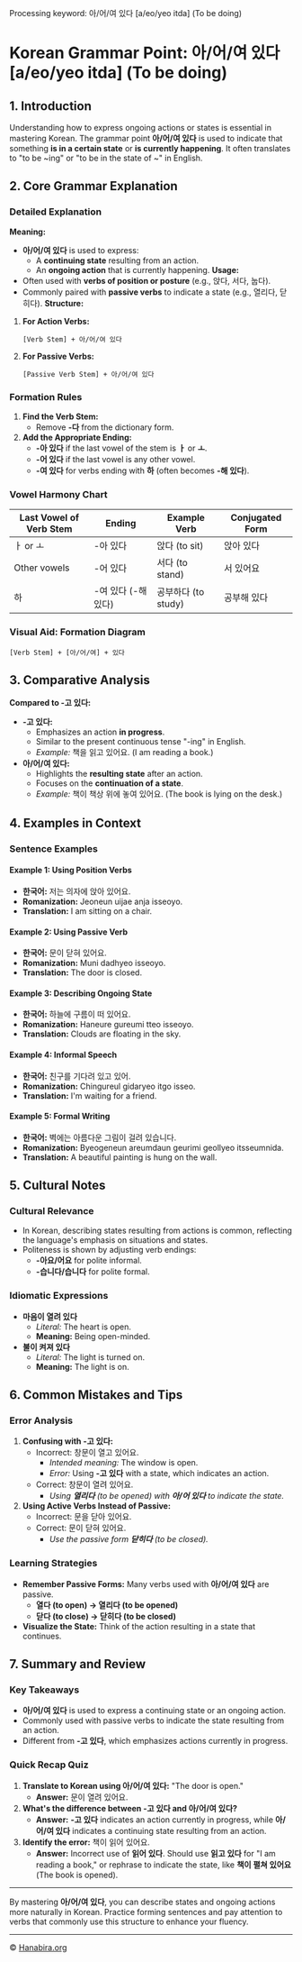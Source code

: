 Processing keyword: 아/어/여 있다 [a/eo/yeo itda] (To be doing)
# Korean Grammar Point: 아/어/여 있다 [a/eo/yeo itda] (To be doing)

## 1. Introduction
Understanding how to express ongoing actions or states is essential in mastering Korean. The grammar point **아/어/여 있다** is used to indicate that something **is in a certain state** or **is currently happening**. It often translates to "to be ~ing" or "to be in the state of ~" in English.
## 2. Core Grammar Explanation
### Detailed Explanation
**Meaning:**
- **아/어/여 있다** is used to express:
  - A **continuing state** resulting from an action.
  - An **ongoing action** that is currently happening.
**Usage:**
- Often used with **verbs of position or posture** (e.g., 앉다, 서다, 눕다).
- Commonly paired with **passive verbs** to indicate a state (e.g., 열리다, 닫히다).
**Structure:**
1. **For Action Verbs:**
   ```
   [Verb Stem] + 아/어/여 있다
   ```
2. **For Passive Verbs:**
   ```
   [Passive Verb Stem] + 아/어/여 있다
   ```
### Formation Rules
1. **Find the Verb Stem:**
   - Remove **-다** from the dictionary form.
2. **Add the Appropriate Ending:**
   - **-아 있다** if the last vowel of the stem is **ㅏ** or **ㅗ**.
   - **-어 있다** if the last vowel is any other vowel.
   - **-여 있다** for verbs ending with **하** (often becomes **-해 있다**).
### Vowel Harmony Chart
| Last Vowel of Verb Stem | Ending   | Example Verb | Conjugated Form      |
|-------------------------|----------|--------------|----------------------|
| ㅏ or ㅗ                | -아 있다  | 앉다 (to sit) | 앉아 있다            |
| Other vowels            | -어 있다  | 서다 (to stand)| 서 있어요            |
| 하                     | -여 있다 (-해 있다)| 공부하다 (to study)| 공부해 있다 |
### Visual Aid: Formation Diagram
```
[Verb Stem] + [아/어/여] + 있다
```
## 3. Comparative Analysis
**Compared to -고 있다:**
- **-고 있다:**
  - Emphasizes an action **in progress**.
  - Similar to the present continuous tense "-ing" in English.
  - *Example:* 책을 읽고 있어요. (I am reading a book.)
- **아/어/여 있다:**
  - Highlights the **resulting state** after an action.
  - Focuses on the **continuation of a state**.
  - *Example:* 책이 책상 위에 놓여 있어요. (The book is lying on the desk.)
## 4. Examples in Context
### Sentence Examples
#### Example 1: Using Position Verbs
- **한국어:** 저는 의자에 앉아 있어요.
- **Romanization:** Jeoneun uijae anja isseoyo.
- **Translation:** I am sitting on a chair.
#### Example 2: Using Passive Verb
- **한국어:** 문이 닫혀 있어요.
- **Romanization:** Muni dadhyeo isseoyo.
- **Translation:** The door is closed.
#### Example 3: Describing Ongoing State
- **한국어:** 하늘에 구름이 떠 있어요.
- **Romanization:** Haneure gureumi tteo isseoyo.
- **Translation:** Clouds are floating in the sky.
#### Example 4: Informal Speech
- **한국어:** 친구를 기다려 있고 있어.
- **Romanization:** Chingureul gidaryeo itgo isseo.
- **Translation:** I'm waiting for a friend.
#### Example 5: Formal Writing
- **한국어:** 벽에는 아름다운 그림이 걸려 있습니다.
- **Romanization:** Byeogeneun areumdaun geurimi geollyeo itsseumnida.
- **Translation:** A beautiful painting is hung on the wall.
## 5. Cultural Notes
### Cultural Relevance
- In Korean, describing states resulting from actions is common, reflecting the language's emphasis on situations and states.
- Politeness is shown by adjusting verb endings:
  - **-아요/어요** for polite informal.
  - **-습니다/습니다** for polite formal.
### Idiomatic Expressions
- **마음이 열려 있다**
  - *Literal:* The heart is open.
  - **Meaning:** Being open-minded.
- **불이 켜져 있다**
  - *Literal:* The light is turned on.
  - **Meaning:** The light is on.
## 6. Common Mistakes and Tips
### Error Analysis
1. **Confusing with -고 있다:**
   - Incorrect: 창문이 열고 있어요.
     - *Intended meaning:* The window is open.
     - *Error:* Using **-고 있다** with a state, which indicates an action.
   - Correct: 창문이 열려 있어요.
     - *Using **열리다** (to be opened) with **아/어 있다** to indicate the state.*
2. **Using Active Verbs Instead of Passive:**
   - Incorrect: 문을 닫아 있어요.
   - Correct: 문이 닫혀 있어요.
     - *Use the passive form **닫히다** (to be closed).*
### Learning Strategies
- **Remember Passive Forms:** Many verbs used with **아/어/여 있다** are passive.
  - **열다 (to open) → 열리다 (to be opened)**
  - **닫다 (to close) → 닫히다 (to be closed)**
- **Visualize the State:** Think of the action resulting in a state that continues.
## 7. Summary and Review
### Key Takeaways
- **아/어/여 있다** is used to express a continuing state or an ongoing action.
- Commonly used with passive verbs to indicate the state resulting from an action.
- Different from **-고 있다**, which emphasizes actions currently in progress.
### Quick Recap Quiz
1. **Translate to Korean using 아/어/여 있다:** "The door is open."
   - **Answer:** 문이 열려 있어요.
2. **What's the difference between -고 있다 and 아/어/여 있다?**
   - **Answer:** **-고 있다** indicates an action currently in progress, while **아/어/여 있다** indicates a continuing state resulting from an action.
3. **Identify the error:** 책이 읽어 있어요.
   - **Answer:** Incorrect use of **읽어 있다**. Should use **읽고 있다** for "I am reading a book," or rephrase to indicate the state, like **책이 펼쳐 있어요** (The book is opened).

---
By mastering **아/어/여 있다**, you can describe states and ongoing actions more naturally in Korean. Practice forming sentences and pay attention to verbs that commonly use this structure to enhance your fluency.

---
© [Hanabira.org](https://hanabira.org)
